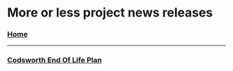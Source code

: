 # More or less project news releases

### [Home](/)  

---

### [Codsworth End Of Life Plan](/releases/codsworth-end-of-life-plan)
